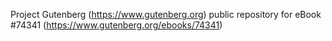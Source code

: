 Project Gutenberg (https://www.gutenberg.org) public repository for eBook #74341 (https://www.gutenberg.org/ebooks/74341)
